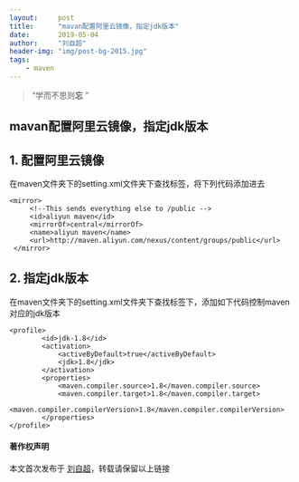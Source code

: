 ```yaml
---
layout:     post
title:      "mavan配置阿里云镜像，指定jdk版本"
date:       2019-05-04
author:     "刘自超"
header-img: "img/post-bg-2015.jpg"
tags:
    - maven
---
```


> “学而不思则**忘** ”



## mavan配置阿里云镜像，指定jdk版本
## 1. 配置阿里云镜像

在maven文件夹下的setting.xml文件夹下查找<mirrors>标签，将下列代码添加进去

```
<mirror>
     <!--This sends everything else to /public -->
     <id>aliyun maven</id>
     <mirrorOf>central</mirrorOf>
     <name>aliyun maven</name>
     <url>http://maven.aliyun.com/nexus/content/groups/public</url>
 </mirror>
```

## 2. 指定jdk版本

在maven文件夹下的setting.xml文件夹下查找<profiles>标签下，添加如下代码控制maven对应的jdk版本

```
<profile>   
        <id>jdk-1.8</id>   
        <activation>   
            <activeByDefault>true</activeByDefault>   
            <jdk>1.8</jdk>   
        </activation>   
        <properties>   
            <maven.compiler.source>1.8</maven.compiler.source>   
            <maven.compiler.target>1.8</maven.compiler.target>   
            <maven.compiler.compilerVersion>1.8</maven.compiler.compilerVersion>   
        </properties>   
</profile>
```

#### 著作权声明

本文首次发布于 [刘自超](https://bigdatajava.github.io/blogspot/)，转载请保留以上链接         